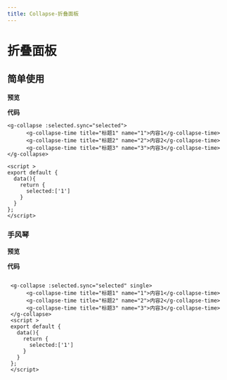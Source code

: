 ```yaml
---
title: Collapse-折叠面板
---
```


# 折叠面板


## 简单使用

**预览**

<ClientOnly>
<collapse-deom1></collapse-deom1>
</ClientOnly>


**代码**
~~~vue
<g-collapse :selected.sync="selected">
      <g-collapse-time title="标题1" name="1">内容1</g-collapse-time>
      <g-collapse-time title="标题2" name="2">内容2</g-collapse-time>
      <g-collapse-time title="标题3" name="3">内容3</g-collapse-time>
</g-collapse>

<script >
export default {
  data(){
    return {
      selected:['1']
    }
  }
};
</script>

~~~



### 手风琴

**预览**

<Collapse-deom></Collapse-deom>
**代码**
~~~vue

 <g-collapse :selected.sync="selected" single>
      <g-collapse-time title="标题1" name="1">内容1</g-collapse-time>
      <g-collapse-time title="标题2" name="2">内容2</g-collapse-time>
      <g-collapse-time title="标题3" name="3">内容3</g-collapse-time>
 </g-collapse>
 <script >
 export default {
   data(){
     return {
       selected:['1']
     }
   }
 };
 </script>

~~~




